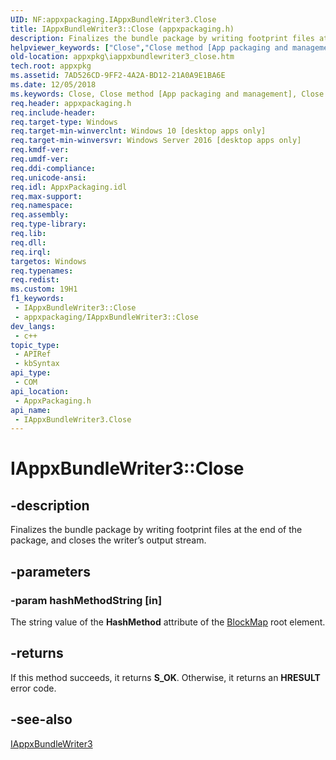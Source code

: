 ```yaml
---
UID: NF:appxpackaging.IAppxBundleWriter3.Close
title: IAppxBundleWriter3::Close (appxpackaging.h)
description: Finalizes the bundle package by writing footprint files at the end of the package, and closes the writer’s output stream.
helpviewer_keywords: ["Close","Close method [App packaging and management]","Close method [App packaging and management]","IAppxBundleWriter3 interface","IAppxBundleWriter3 interface [App packaging and management]","Close method","IAppxBundleWriter3.Close","IAppxBundleWriter3::Close","appxpackaging/IAppxBundleWriter3::Close","appxpkg.iappxbundlewriter3_close"]
old-location: appxpkg\iappxbundlewriter3_close.htm
tech.root: appxpkg
ms.assetid: 7AD526CD-9FF2-4A2A-BD12-21A0A9E1BA6E
ms.date: 12/05/2018
ms.keywords: Close, Close method [App packaging and management], Close method [App packaging and management],IAppxBundleWriter3 interface, IAppxBundleWriter3 interface [App packaging and management],Close method, IAppxBundleWriter3.Close, IAppxBundleWriter3::Close, appxpackaging/IAppxBundleWriter3::Close, appxpkg.iappxbundlewriter3_close
req.header: appxpackaging.h
req.include-header: 
req.target-type: Windows
req.target-min-winverclnt: Windows 10 [desktop apps only]
req.target-min-winversvr: Windows Server 2016 [desktop apps only]
req.kmdf-ver: 
req.umdf-ver: 
req.ddi-compliance: 
req.unicode-ansi: 
req.idl: AppxPackaging.idl
req.max-support: 
req.namespace: 
req.assembly: 
req.type-library: 
req.lib: 
req.dll: 
req.irql: 
targetos: Windows
req.typenames: 
req.redist: 
ms.custom: 19H1
f1_keywords:
 - IAppxBundleWriter3::Close
 - appxpackaging/IAppxBundleWriter3::Close
dev_langs:
 - c++
topic_type:
 - APIRef
 - kbSyntax
api_type:
 - COM
api_location:
 - AppxPackaging.h
api_name:
 - IAppxBundleWriter3.Close
---
```


# IAppxBundleWriter3::Close


## -description

Finalizes the bundle package by writing footprint files at the end of the package, and closes the writer’s output stream.

## -parameters

### -param hashMethodString [in]

The string value of the <b>HashMethod</b> attribute of the <a href="/uwp/schemas/blockmapschema/element-blockmap">BlockMap</a> root element.

## -returns

If this method succeeds, it returns <b>S_OK</b>. Otherwise, it returns an <b>HRESULT</b> error code.

## -see-also

<a href="/windows/desktop/api/appxpackaging/nn-appxpackaging-iappxbundlewriter3">IAppxBundleWriter3</a>